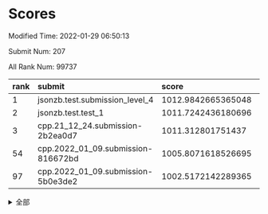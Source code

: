 # Scores

Modified Time: 2022-01-29 06:50:13

Submit Num: 207

All Rank Num: 99737

| rank |               submit               |       score        |       sigma        | pk_num |
| :--- | :--------------------------------- | :----------------- | :----------------- | :----- |
| 1    | jsonzb.test.submission_level_4     | 1012.9842665365048 | 0.7970312340179421 | 1929   |
| 2    | jsonzb.test.test_1                 | 1011.7242436180696 | 0.7869245227224967 | 1926   |
| 3    | cpp.21_12_24.submission-2b2ea0d7   | 1011.312801751437  | 0.7550964103629273 | 1920   |
| 54   | cpp.2022_01_09.submission-816672bd | 1005.8071618526695 | 0.7368837032621997 | 1927   |
| 97   | cpp.2022_01_09.submission-5b0e3de2 | 1002.5172142289365 | 0.7158002469700103 | 1928   |


<details>
<summary>全部</summary>

| rank |                 submit                 |       score        |       sigma        | pk_num |
| :--- | :------------------------------------- | :----------------- | :----------------- | :----- |
| 1    | jsonzb.test.submission_level_4         | 1012.9842665365048 | 0.7970312340179421 | 1929   |
| 2    | jsonzb.test.test_1                     | 1011.7242436180696 | 0.7869245227224967 | 1926   |
| 3    | cpp.21_12_24.submission-2b2ea0d7       | 1011.312801751437  | 0.7550964103629273 | 1920   |
| 4    | gobigger.level_3.submission_level_3_19 | 1011.0945702936643 | 0.7832098622498167 | 1924   |
| 5    | gobigger.level_3.submission_level_3_47 | 1011.0024953903935 | 0.7623138439753635 | 1928   |
| 6    | gobigger.level_3.submission_level_3_18 | 1010.7406374266332 | 0.7635082170344788 | 1927   |
| 7    | gobigger.level_3.submission_level_3_12 | 1010.6955906262052 | 0.7514163156781748 | 1924   |
| 8    | gobigger.level_3.submission_level_3_49 | 1010.6562374644542 | 0.7912657498820655 | 1924   |
| 9    | gobigger.level_3.submission_level_3_14 | 1010.6432324305916 | 0.762246521924051  | 1925   |
| 10   | gobigger.level_3.submission_level_3_44 | 1010.5717958083972 | 0.7642599535714287 | 1932   |
| 11   | gobigger.level_3.submission_level_3_21 | 1010.5607891935255 | 0.778057411367176  | 1927   |
| 12   | gobigger.level_3.submission_level_3_6  | 1010.4592926092754 | 0.7605709704877041 | 1926   |
| 13   | gobigger.level_3.submission_level_3_41 | 1010.4568386655225 | 0.7854334786933185 | 1926   |
| 14   | gobigger.level_3.submission_level_3_13 | 1010.4488168112539 | 0.7527640434660364 | 1926   |
| 15   | gobigger.level_3.submission_level_3_24 | 1010.4141336286694 | 0.7690342278693548 | 1930   |
| 16   | gobigger.level_3.submission_level_3_30 | 1010.3860256398455 | 0.7634585083969682 | 1926   |
| 17   | gobigger.level_3.submission_level_3_32 | 1010.3245318970044 | 0.7585340322029065 | 1927   |
| 18   | gobigger.level_3.submission_level_3_43 | 1010.303079969357  | 0.7627843787763554 | 1927   |
| 19   | gobigger.level_3.submission_level_3_40 | 1010.2840144991578 | 0.7582496976260904 | 1928   |
| 20   | gobigger.level_3.submission_level_3_9  | 1010.222472625109  | 0.740821139881182  | 1925   |
| 21   | gobigger.level_3.submission_level_3_4  | 1010.2051548148888 | 0.7546240924607942 | 1929   |
| 22   | gobigger.level_3.submission_level_3_26 | 1010.1922025758787 | 0.7732733812397605 | 1930   |
| 23   | gobigger.level_3.submission_level_3_10 | 1010.148090408578  | 0.7404757494801925 | 1925   |
| 24   | gobigger.level_3.submission_level_3_8  | 1010.1281953690566 | 0.7522958019253678 | 1931   |
| 25   | gobigger.level_3.submission_level_3_7  | 1010.0814793648917 | 0.7449915432111441 | 1931   |
| 26   | gobigger.level_3.submission_level_3_37 | 1010.0112341591943 | 0.7476186829530913 | 1928   |
| 27   | gobigger.level_3.submission_level_3_46 | 1009.9864088975961 | 0.7510481907536458 | 1924   |
| 28   | gobigger.level_3.submission_level_3_2  | 1009.9532935553332 | 0.7585213782613436 | 1925   |
| 29   | gobigger.level_3.submission_level_3_0  | 1009.9183466202638 | 0.7604826976320413 | 1927   |
| 30   | gobigger.level_3.submission_level_3_38 | 1009.9167974280825 | 0.7883386048322408 | 1928   |
| 31   | gobigger.level_3.submission_level_3_27 | 1009.7753912224615 | 0.7714715838940029 | 1932   |
| 32   | gobigger.level_3.submission_level_3_23 | 1009.5830604947096 | 0.7498725812221199 | 1925   |
| 33   | gobigger.level_3.submission_level_3_28 | 1009.5576949863562 | 0.7480253407127954 | 1926   |
| 34   | gobigger.level_3.submission_level_3_11 | 1009.535373977256  | 0.7442626941757571 | 1929   |
| 35   | gobigger.level_3.submission_level_3_1  | 1009.5085214152913 | 0.7535601748771599 | 1926   |
| 36   | gobigger.level_3.submission_level_3_45 | 1009.4793749333115 | 0.7741360000355048 | 1925   |
| 37   | gobigger.level_3.submission_level_3_42 | 1009.469506336453  | 0.7602847917199423 | 1925   |
| 38   | gobigger.level_3.submission_level_3_31 | 1009.2688074900104 | 0.7404689086945382 | 1927   |
| 39   | gobigger.level_3.submission_level_3_22 | 1009.2508207868282 | 0.7374468268133657 | 1924   |
| 40   | gobigger.level_3.submission_level_3_29 | 1009.217816144859  | 0.7294810026347799 | 1923   |
| 41   | gobigger.level_3.submission_level_3_48 | 1009.2172807653994 | 0.7515331644749157 | 1928   |
| 42   | gobigger.level_3.submission_level_3_3  | 1009.1972359350781 | 0.7451922797947521 | 1926   |
| 43   | gobigger.level_3.submission_level_3_35 | 1009.1972060820138 | 0.7517733397495612 | 1922   |
| 44   | gobigger.level_3.submission_level_3_33 | 1009.1918462297231 | 0.7468331384334346 | 1924   |
| 45   | gobigger.level_3.submission_level_3_15 | 1009.1259466635015 | 0.7327824059325532 | 1931   |
| 46   | gobigger.level_3.submission_level_3_20 | 1009.08810861391   | 0.749545802169973  | 1927   |
| 47   | gobigger.level_3.submission_level_3_16 | 1009.075728697281  | 0.7502038326353229 | 1926   |
| 48   | gobigger.level_3.submission_level_3_34 | 1009.0370210565671 | 0.7459889618767094 | 1925   |
| 49   | gobigger.level_3.submission_level_3_36 | 1008.9349239679342 | 0.7501756713032414 | 1928   |
| 50   | gobigger.level_3.submission_level_3_5  | 1008.8847271592159 | 0.7424610984219002 | 1928   |
| 51   | gobigger.level_3.submission_level_3_25 | 1008.8177102558939 | 0.7584731635210801 | 1934   |
| 52   | gobigger.level_3.submission_level_3_17 | 1008.7644253064161 | 0.7473555493755369 | 1929   |
| 53   | gobigger.level_3.submission_level_3_39 | 1008.4568251644331 | 0.747180573964982  | 1929   |
| 54   | cpp.2022_01_09.submission-816672bd     | 1005.8071618526695 | 0.7368837032621997 | 1927   |
| 55   | gobigger.level_1.submission_level_1_27 | 1005.0146433615693 | 0.7198463371412797 | 1931   |
| 56   | gobigger.level_1.submission_level_1_5  | 1004.8875383571071 | 0.73446360282071   | 1927   |
| 57   | gobigger.level_1.submission_level_1_46 | 1004.2656968287779 | 0.7147650763238537 | 1923   |
| 58   | gobigger.level_1.submission_level_1_44 | 1004.1776108830725 | 0.7184219406878625 | 1923   |
| 59   | gobigger.level_1.submission_level_1_21 | 1004.1542557298444 | 0.7299711557683071 | 1928   |
| 60   | gobigger.level_1.submission_level_1_43 | 1004.0750709858271 | 0.7162288224354982 | 1928   |
| 61   | gobigger.level_1.submission_level_1_16 | 1004.0706473709737 | 0.725693208648228  | 1924   |
| 62   | gobigger.level_1.submission_level_1_25 | 1004.0460318290321 | 0.7167788724607408 | 1932   |
| 63   | gobigger.level_1.submission_level_1_36 | 1003.9488691009813 | 0.7156387361914827 | 1931   |
| 64   | gobigger.level_1.submission_level_1_6  | 1003.8583408641073 | 0.7206901491387725 | 1929   |
| 65   | gobigger.level_1.submission_level_1_22 | 1003.6759712131155 | 0.7228871645239434 | 1931   |
| 66   | gobigger.level_1.submission_level_1_2  | 1003.6698028826922 | 0.7164285742093756 | 1930   |
| 67   | gobigger.level_1.submission_level_1_9  | 1003.6553513097181 | 0.7188781822293503 | 1926   |
| 68   | gobigger.level_1.submission_level_1_33 | 1003.5746663520688 | 0.7287325713271512 | 1924   |
| 69   | gobigger.level_1.submission_level_1_42 | 1003.5433555538938 | 0.7186654200276568 | 1926   |
| 70   | gobigger.level_1.submission_level_1_13 | 1003.5308820110807 | 0.7141210053283317 | 1923   |
| 71   | gobigger.level_1.submission_level_1_29 | 1003.5134839821649 | 0.7199152627900822 | 1930   |
| 72   | gobigger.level_1.submission_level_1_34 | 1003.3943945518928 | 0.7054855708753461 | 1926   |
| 73   | gobigger.level_1.submission_level_1_12 | 1003.3836130933086 | 0.7128360124507963 | 1927   |
| 74   | gobigger.level_1.submission_level_1_20 | 1003.3767101369473 | 0.7164578221665333 | 1926   |
| 75   | gobigger.level_1.submission_level_1_15 | 1003.3596649895505 | 0.713404821176474  | 1932   |
| 76   | gobigger.level_1.submission_level_1_14 | 1003.3587573413164 | 0.7175428946169887 | 1931   |
| 77   | gobigger.level_1.submission_level_1_28 | 1003.3512332671611 | 0.7097644920104923 | 1927   |
| 78   | gobigger.level_1.submission_level_1_0  | 1003.3096415400754 | 0.7073121720506825 | 1926   |
| 79   | gobigger.level_1.submission_level_1_1  | 1003.2982286491779 | 0.7099910456819667 | 1929   |
| 80   | gobigger.level_1.submission_level_1_45 | 1003.1390703196312 | 0.7076397381068176 | 1927   |
| 81   | gobigger.level_1.submission_level_1_10 | 1003.0547780565284 | 0.7102347790858887 | 1929   |
| 82   | gobigger.level_1.submission_level_1_35 | 1003.0540854106213 | 0.710061959181345  | 1932   |
| 83   | gobigger.level_1.submission_level_1_17 | 1003.0337062358311 | 0.7119261673640607 | 1928   |
| 84   | gobigger.level_1.submission_level_1_26 | 1003.0315979059774 | 0.7166294069870478 | 1927   |
| 85   | gobigger.level_1.submission_level_1_11 | 1002.8484309992313 | 0.7197523706798704 | 1922   |
| 86   | gobigger.level_1.submission_level_1_19 | 1002.8061093470374 | 0.7084008404356851 | 1927   |
| 87   | gobigger.level_1.submission_level_1_32 | 1002.7931629274698 | 0.7127590383358995 | 1924   |
| 88   | gobigger.level_1.submission_level_1_4  | 1002.7722662323063 | 0.7132844670251031 | 1926   |
| 89   | gobigger.level_1.submission_level_1_38 | 1002.733446062293  | 0.705641915039231  | 1923   |
| 90   | gobigger.level_1.submission_level_1_41 | 1002.6239554383586 | 0.7196527418537494 | 1927   |
| 91   | gobigger.level_1.submission_level_1_31 | 1002.6230940373239 | 0.7161065140328655 | 1928   |
| 92   | gobigger.level_1.submission_level_1_3  | 1002.5916448272934 | 0.714537061245658  | 1928   |
| 93   | gobigger.level_1.submission_level_1_49 | 1002.5687426658088 | 0.7047599642260113 | 1930   |
| 94   | gobigger.level_1.submission_level_1_37 | 1002.5612088374742 | 0.7045659620496041 | 1932   |
| 95   | gobigger.level_1.submission_level_1_30 | 1002.5441886505171 | 0.7161313004279201 | 1926   |
| 96   | gobigger.level_1.submission_level_1_48 | 1002.5322284293364 | 0.7179631980487148 | 1928   |
| 97   | cpp.2022_01_09.submission-5b0e3de2     | 1002.5172142289365 | 0.7158002469700103 | 1928   |
| 98   | gobigger.level_1.submission_level_1_24 | 1002.4911943391759 | 0.7057381189300711 | 1928   |
| 99   | gobigger.level_1.submission_level_1_39 | 1002.4379435298986 | 0.7044204653833945 | 1925   |
| 100  | gobigger.level_1.submission_level_1_47 | 1002.4317425351126 | 0.7119310379560155 | 1926   |
| 101  | gobigger.level_1.submission_level_1_8  | 1002.3847587711297 | 0.7148208707489992 | 1933   |
| 102  | gobigger.level_1.submission_level_1_18 | 1002.374838839721  | 0.7049021669984634 | 1927   |
| 103  | gobigger.level_1.submission_level_1_23 | 1002.3083118126445 | 0.7197904741710827 | 1926   |
| 104  | gobigger.level_1.submission_level_1_40 | 1002.1435550740051 | 0.7118558763764337 | 1930   |
| 105  | gobigger.level_1.submission_level_1_7  | 1001.8918969424162 | 0.7095224331926006 | 1929   |
| 106  | gobigger.random.submission_random_31   | 997.5407297128403  | 0.7020017607639927 | 1931   |
| 107  | gobigger.random.submission_random_37   | 997.3806581038249  | 0.7026777470380247 | 1925   |
| 108  | gobigger.random.submission_random_41   | 997.1934654572076  | 0.7250107085067493 | 1929   |
| 109  | gobigger.random.submission_random_38   | 997.0088689355991  | 0.7081089416072072 | 1929   |
| 110  | gobigger.random.submission_random_3    | 996.8557059069988  | 0.6992825734574508 | 1925   |
| 111  | gobigger.random.submission_random_16   | 996.8114386716223  | 0.7216952857112763 | 1930   |
| 112  | gobigger.random.submission_random_11   | 996.8030512532523  | 0.6992898081647793 | 1928   |
| 113  | gobigger.random.submission_random_35   | 996.7490930359334  | 0.7007044385588235 | 1926   |
| 114  | gobigger.random.submission_random_22   | 996.6487438202457  | 0.709658636511825  | 1922   |
| 115  | gobigger.random.submission_random_15   | 996.5571581577257  | 0.716321386822621  | 1929   |
| 116  | gobigger.random.submission_random_17   | 996.4947577470884  | 0.6968680594074271 | 1929   |
| 117  | gobigger.random.submission_random_29   | 996.3507248891514  | 0.7028359097936034 | 1928   |
| 118  | gobigger.random.submission_random_39   | 996.3381033152962  | 0.698037027114069  | 1930   |
| 119  | gobigger.random.submission_random_18   | 996.3370649214247  | 0.7081701872324543 | 1927   |
| 120  | gobigger.random.submission_random_21   | 996.3349751000068  | 0.7058634834089346 | 1929   |
| 121  | gobigger.random.submission_random_45   | 996.3157582697305  | 0.6916167758318278 | 1927   |
| 122  | gobigger.random.submission_random_36   | 996.2424474079011  | 0.7112715230462062 | 1925   |
| 123  | gobigger.random.submission_random_14   | 996.180827523598   | 0.709764895274612  | 1929   |
| 124  | gobigger.random.submission_random_0    | 996.1543072907715  | 0.7300125788419933 | 1923   |
| 125  | gobigger.random.submission_random_25   | 996.1419984166606  | 0.6987949550963882 | 1927   |
| 126  | gobigger.random.submission_random_28   | 996.0487468791757  | 0.7090137564826604 | 1928   |
| 127  | gobigger.random.submission_random_30   | 996.0162455158404  | 0.7118153907039861 | 1932   |
| 128  | gobigger.random.submission_random_23   | 995.9809242930489  | 0.7077740870476529 | 1931   |
| 129  | gobigger.random.submission_random_7    | 995.9565919033131  | 0.7211711650457149 | 1930   |
| 130  | gobigger.random.submission_random_9    | 995.9292755136927  | 0.6973715595825466 | 1931   |
| 131  | gobigger.random.submission_random_6    | 995.9128266721334  | 0.7049114228039842 | 1930   |
| 132  | gobigger.random.submission_random_47   | 995.9116420439781  | 0.7198046577810209 | 1925   |
| 133  | gobigger.random.submission_random_43   | 995.8484444830918  | 0.7039089538558229 | 1931   |
| 134  | gobigger.random.submission_random_12   | 995.8417331898288  | 0.701631637659703  | 1924   |
| 135  | gobigger.random.submission_random_32   | 995.83571917977    | 0.7123828203854375 | 1928   |
| 136  | gobigger.random.submission_random_49   | 995.7051596869778  | 0.7073269249785811 | 1925   |
| 137  | gobigger.random.submission_random_4    | 995.6192262952117  | 0.7118483575647758 | 1929   |
| 138  | gobigger.random.submission_random_20   | 995.6092584841231  | 0.7142774959753501 | 1925   |
| 139  | gobigger.random.submission_random_34   | 995.5787584088195  | 0.7035261658241843 | 1929   |
| 140  | gobigger.random.submission_random_42   | 995.5629558008519  | 0.7141824594159597 | 1926   |
| 141  | gobigger.random.submission_random_26   | 995.5526511250814  | 0.7087071034652307 | 1924   |
| 142  | gobigger.random.submission_random_40   | 995.5423802419909  | 0.712064373352842  | 1929   |
| 143  | gobigger.random.submission_random_19   | 995.5334507367947  | 0.7104665019813273 | 1929   |
| 144  | gobigger.random.submission_random_33   | 995.4957203782601  | 0.7177404956686971 | 1928   |
| 145  | gobigger.random.submission_random_44   | 995.3712663672261  | 0.7125244262448845 | 1929   |
| 146  | gobigger.random.submission_random_24   | 995.2374343621137  | 0.7063475303635242 | 1927   |
| 147  | gobigger.random.submission_random_48   | 995.2352668500058  | 0.7126107185591555 | 1928   |
| 148  | gobigger.random.submission_random_13   | 995.2265511410333  | 0.7162018389468515 | 1922   |
| 149  | gobigger.random.submission_random_27   | 995.1682182094872  | 0.7087646933984972 | 1928   |
| 150  | gobigger.random.submission_random_2    | 995.1030486824662  | 0.7083457083494217 | 1927   |
| 151  | gobigger.random.submission_random_8    | 995.0760797348138  | 0.7113939415351815 | 1925   |
| 152  | gobigger.random.submission_random_10   | 995.0577916675601  | 0.7246107640441014 | 1932   |
| 153  | gobigger.random.submission_random_46   | 994.9575956214541  | 0.6999585251790418 | 1925   |
| 154  | gobigger.random.submission_random_5    | 994.7186806700473  | 0.7123731777235507 | 1925   |
| 155  | gobigger.random.submission_random_1    | 994.6081967380101  | 0.7206126781857263 | 1930   |
| 156  | gobigger.level_2.submission_level_2_12 | 994.0710401799514  | 0.7281730064843006 | 1924   |
| 157  | gobigger.level_2.submission_level_2_31 | 994.0544894407725  | 0.747822652987752  | 1927   |
| 158  | gobigger.level_2.submission_level_2_0  | 993.8238938508875  | 0.7351056305207252 | 1928   |
| 159  | gobigger.level_2.submission_level_2_42 | 993.1959789463083  | 0.7444875941032523 | 1927   |
| 160  | gobigger.level_2.submission_level_2_27 | 993.1653187853269  | 0.7302040752216161 | 1927   |
| 161  | gobigger.level_2.submission_level_2_28 | 993.0137556764137  | 0.7376626166799198 | 1929   |
| 162  | gobigger.level_2.submission_level_2_32 | 992.9374035261222  | 0.7317455314081617 | 1929   |
| 163  | gobigger.level_2.submission_level_2_15 | 992.831649356623   | 0.7257131114533831 | 1925   |
| 164  | gobigger.level_2.submission_level_2_1  | 992.8298556821289  | 0.7333193419342674 | 1932   |
| 165  | gobigger.level_2.submission_level_2_48 | 992.8282540535621  | 0.7334424299317971 | 1918   |
| 166  | gobigger.level_2.submission_level_2_5  | 992.8213319548854  | 0.7453794722605063 | 1930   |
| 167  | gobigger.level_2.submission_level_2_29 | 992.8199133302103  | 0.7400528209933249 | 1926   |
| 168  | gobigger.level_2.submission_level_2_35 | 992.785783595629   | 0.74027809601      | 1932   |
| 169  | gobigger.level_2.submission_level_2_40 | 992.7425233382116  | 0.7550808929386039 | 1924   |
| 170  | gobigger.level_2.submission_level_2_37 | 992.7358326054596  | 0.7481009594227336 | 1923   |
| 171  | gobigger.level_2.submission_level_2_10 | 992.6719231454421  | 0.7394289106474031 | 1926   |
| 172  | gobigger.level_2.submission_level_2_36 | 992.6640413742217  | 0.7387396362743589 | 1926   |
| 173  | gobigger.level_2.submission_level_2_3  | 992.6529037563237  | 0.7352680949907169 | 1927   |
| 174  | gobigger.level_2.submission_level_2_39 | 992.5574524650051  | 0.7340510640004081 | 1928   |
| 175  | gobigger.level_2.submission_level_2_6  | 992.5266161009793  | 0.7538270378351057 | 1928   |
| 176  | gobigger.level_2.submission_level_2_46 | 992.4665227966003  | 0.7316117073937046 | 1925   |
| 177  | gobigger.level_2.submission_level_2_4  | 992.4577020961655  | 0.7530317169917093 | 1930   |
| 178  | gobigger.level_2.submission_level_2_30 | 992.4516853633164  | 0.7528482769953533 | 1930   |
| 179  | gobigger.level_2.submission_level_2_26 | 992.4493133096936  | 0.7357937189332814 | 1931   |
| 180  | gobigger.level_2.submission_level_2_49 | 992.4126901241874  | 0.7474592569995774 | 1924   |
| 181  | gobigger.level_2.submission_level_2_14 | 992.3352563679963  | 0.747540550145642  | 1923   |
| 182  | gobigger.level_2.submission_level_2_25 | 992.1605838610238  | 0.739646580695504  | 1928   |
| 183  | gobigger.level_2.submission_level_2_44 | 992.1151590100003  | 0.7512119047237539 | 1927   |
| 184  | gobigger.level_2.submission_level_2_43 | 992.0717606697954  | 0.7609032325906359 | 1924   |
| 185  | gobigger.level_2.submission_level_2_8  | 992.0019506049433  | 0.7476231436223746 | 1927   |
| 186  | gobigger.level_2.submission_level_2_20 | 991.856727004592   | 0.7619177748793746 | 1929   |
| 187  | gobigger.level_2.submission_level_2_16 | 991.825824233457   | 0.7494076488083595 | 1926   |
| 188  | gobigger.level_2.submission_level_2_19 | 991.8149432904997  | 0.7326922980064067 | 1935   |
| 189  | gobigger.level_2.submission_level_2_13 | 991.7832193487304  | 0.7582890404684172 | 1922   |
| 190  | gobigger.level_2.submission_level_2_18 | 991.7666827295312  | 0.7402494409660043 | 1921   |
| 191  | gobigger.level_2.submission_level_2_23 | 991.7663058818641  | 0.7428779654409043 | 1932   |
| 192  | gobigger.level_2.submission_level_2_11 | 991.6253409647518  | 0.7614560935803089 | 1923   |
| 193  | gobigger.level_2.submission_level_2_47 | 991.623680481437   | 0.7381052959974389 | 1925   |
| 194  | gobigger.level_2.submission_level_2_9  | 991.5984595564769  | 0.7444485972932419 | 1926   |
| 195  | gobigger.level_2.submission_level_2_21 | 991.506614127693   | 0.7518251793235052 | 1931   |
| 196  | gobigger.level_2.submission_level_2_17 | 991.4525464599251  | 0.744946174319553  | 1927   |
| 197  | gobigger.level_2.submission_level_2_41 | 991.4184329896418  | 0.7390372931870179 | 1928   |
| 198  | gobigger.level_2.submission_level_2_7  | 991.2022296118881  | 0.7403583863808934 | 1925   |
| 199  | gobigger.level_2.submission_level_2_24 | 991.1690842069568  | 0.7539513527233085 | 1926   |
| 200  | gobigger.level_2.submission_level_2_33 | 991.0569400454486  | 0.7578718334644066 | 1932   |
| 201  | gobigger.level_2.submission_level_2_22 | 990.8426675141578  | 0.7593249173605429 | 1924   |
| 202  | gobigger.level_2.submission_level_2_2  | 990.6750887596139  | 0.7725294147118228 | 1932   |
| 203  | gobigger.level_2.submission_level_2_45 | 990.5661669037231  | 0.7625108920100877 | 1929   |
| 204  | gobigger.level_2.submission_level_2_38 | 990.25667186444    | 0.7610066276727524 | 1932   |
| 205  | gobigger.level_2.submission_level_2_34 | 989.934853680714   | 0.7826006440416219 | 1930   |
| 206  | gobigger.none.submission_none_1        | 977.9179632689468  | 1.297711920170335  | 1931   |
| 207  | gobigger.none.submission_none_0        | 975.6800454030886  | 1.4641058722827525 | 1923   |

</details>